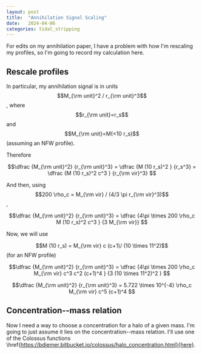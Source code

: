 ```yaml
---
layout: post
title:  "Annihilation Signal Scaling"
date:   2024-04-06
categories: tidal_stripping
---
```


For edits on my annihilation paper, I have a problem with how I'm rescaling my profiles, so I'm going to record my calculation here.

## Rescale profiles

In particular, my annihilation signal is in units $$M_{\rm unit}^2 / r_{\rm unit}^3$$, where $$r_{\rm unit}=r_s$$ and $$M_{\rm unit}=M(<10 r_s)$$ (assuming an NFW profile).

Therefore

$$\dfrac {M_{\rm unit}^2} {r_{\rm unit}^3} = \dfrac {M (10 r_s)^2 } {r_s^3} = \dfrac {M (10 r_s)^2 c^3 } {r_{\rm vir}^3} $$

And then, using $$200 \rho_c = M_{\rm vir} / (4/3 \pi r_{\rm vir}^3)$$,


$$\dfrac {M_{\rm unit}^2} {r_{\rm unit}^3} = \dfrac {4\pi \times 200 \rho_c M (10 r_s)^2 c^3 } {3 M_{\rm vir}} $$

Now, we will use

$$M (10 r_s) = M_{\rm vir} c (c+1)/ (10 \times 11^2)$$ (for an NFW profile)

$$\dfrac {M_{\rm unit}^2} {r_{\rm unit}^3} = \dfrac {4\pi \times 200 \rho_c M_{\rm vir} c^3 c^2 (c+1)^4 } {3 (10 \times 11^2)^2 } $$

$$\dfrac {M_{\rm unit}^2} {r_{\rm unit}^3} = 5.722 \times 10^{-4} \rho_c M_{\rm vir} c^5 (c+1)^4 $$

## Concentration--mass relation

Now I need a way to choose a concentration for a halo of a given mass. I'm going to just assume it lies on the concentration--mass relation. I'll use one of the Colossus functions \href{https://bdiemer.bitbucket.io/colossus/halo_concentration.html}{here}. 
